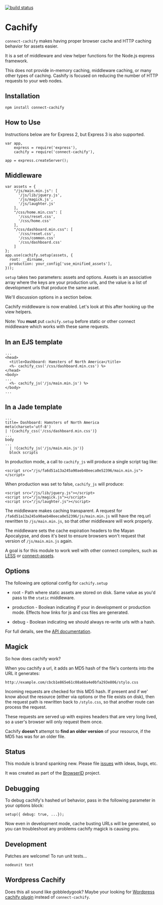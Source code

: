 [![build status](https://secure.travis-ci.org/mozilla/connect-cachify.png)](http://travis-ci.org/mozilla/connect-cachify)
# Cachify #
``connect-cachify`` makes having proper browser cache and HTTP caching
behavior for assets easier.

It is a set of middleware and view helper functions for the Node.js express framework.

This does not provide in-memory caching, middleware caching, or many other
types of caching. Cashify is focused on reducing the number of HTTP requests
to your web nodes.

## Installation ##

    npm install connect-cachify

## How to Use ##
Instructions below are for Express 2, but Express 3 is also supported.

    var app,
        express = require('express'),
        cachify = require('connect-cachify'),

    app = express.createServer();

## Middleware ##
    var assets = {
        "/js/main.min.js": [
          '/js/lib/jquery.js',
          '/js/magick.js',
          '/js/laughter.js'
        ],
        "/css/home.min.css": [
          '/css/reset.css',
          '/css/home.css'
        ],
        "/css/dashboard.min.css": [
          '/css/reset.css',
          '/css/common.css'
          '/css/dashboard.css'
        ]
    };
    app.use(cachify.setup(assets, {
      root: __dirname,
      production: your_config['use_minified_assets'],
    }));

``setup`` takes two parameters: assets and options. Assets is an associative
array where the keys are your production urls, and the value is a list of
development urls that produce the same asset.

We'll discussion options in a section below.

Cachify middleware is now enabled. Let's look at this after hooking up the view
helpers.

Note: You **must** put ``cachify.setup`` before static or other connect
middleware which works with these same requests.

## In an EJS template

    ...
    <head>
      <title>Dashboard: Hamsters of North America</title>
      <%- cachify_css('/css/dashboard.min.css') %>
    </head>
    <body>
    ...
      <%- cachify_js('/js/main.min.js') %>
    </body>
    ...

## In a Jade template

    ...
    title= Dashboard: Hamsters of North America
    meta(charset='utf-8')
    | !{cachify_css('/css/dashboard.min.css')}
    ...
    body
    ...
      | !{cachify_js('/js/main.min.js')}
      block scripts

In production mode, a call to ``cachify_js`` will produce a single script tag
like:

    <script src="/js/fa6d51a13a245a90aeb48eeca0e52396/main.min.js"></script>

When production was set to false, ``cachify_js`` will produce:

    <script src="/js/lib/jquery.js"></script>
    <script src="/js/magick.js"></script>
    <script src="/js/laughter.js"></script>

The middleware makes caching transparent. A request for
``/fa6d51a13a245a90aeb48eeca0e52396/js/main.min.js`` will have the req.url
rewritten to ``/js/main.min.js``, so that other middleware will work properly.

The middleware sets the cache expiration headers to the Mayan Apocalypse, and
does it's best to ensure browsers won't request that version of
``/js/main.min.js`` again.

A goal is for this module to work well with other connect compilers, such as
[LESS](http://lesscss.org/) or
[connect-assets](https://github.com/TrevorBurnham/connect-assets).

## Options ##
The following are optional config for ``cachify.setup``

* root - Path where static assets are stored on disk. Same value as you'd pass
to the ``static`` middleware.

* production - Boolean indicating if your in development or production mode.
    Effects how links for js and css files are generated.

* debug - Boolean indicating we should always re-write urls with a hash.

For full details, see the [API documentation](docs/API.md).

## Magick ##
So how does cachify work?

When you cachify a url, it adds an MD5 hash of the file's contents into the URL
it generates:

    http://example.com/cbcb1e865e61c08a68a4e0bfa293e806/stylo.css

Incoming requests are checked for this MD5 hash. If present and if we' know
about the resource (either via options or the file exists on disk), then the
request path is rewritten back to ``/stylo.css``, so that another route can
process the request.

These requests are served up with expires headers that are very long lived, so a user's browser will only request them once.

Cachify **doesn't** attempt to **find an older version** of your resource,
if the MD5 has was for an older file.

## Status ##

This module is brand spanking new. Please file
[issues](https://github.com/mozilla/connect-cachify/issues) with ideas, bugs,
etc.

It was created as part of the [BrowserID](https://github.com/mozilla/browserid)
project.

## Debugging ##
To debug cachify's hashed url behavior, pass in the following parameter in
your options block:

    setup({ debug: true, ...});

Now even in development mode, cache busting URLs will be generated, so you
can troubleshoot any problems cachify magick is causing you.

## Development ##

Patches are welcome! To run unit tests...

    nodeunit test

## Wordpress Cachify ##
Does this all sound like gobbledygook? Maybe your looking for [Wordpress cachify plugin](http://wordpress.org/extend/plugins/cachify/) instead of ``connect-cachify``.
